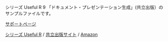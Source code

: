 シリーズ Useful R 9 「ドキュメント・プレゼンテーション生成」(共立出版）のサンプルファイルです。

[サポートページ](http://kohske.github.io/R/useful_r_09/)

[シリーズ Useful R](http://www.kyoritsu-pub.co.jp/series/185/) /
[共立出版サイト](http://www.kyoritsu-pub.co.jp/bookdetail/9784320123724) /
[Amazon](http://www.amazon.co.jp/dp/4320123727)

